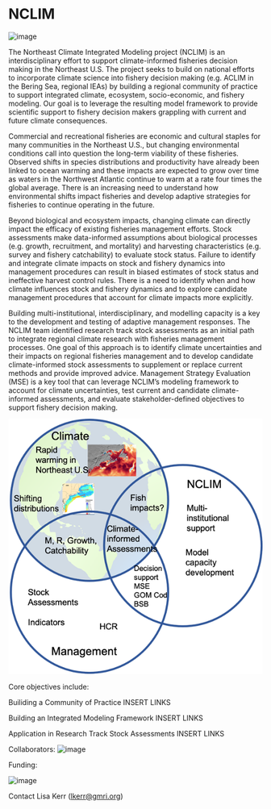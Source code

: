 # NCLIM
![image](https://user-images.githubusercontent.com/12434114/156226599-91123e8e-d605-4dd7-80c1-eab3260702da.png)

The Northeast Climate Integrated Modeling project (NCLIM) is an interdisciplinary effort to support climate-informed fisheries decision making in the Northeast U.S. The project seeks to build on national efforts to incorporate climate science into fishery decision making (e.g. ACLIM in the Bering Sea, regional IEAs) by building a regional community of practice to support integrated climate, ecosystem, socio-economic, and fishery modeling. Our goal is to leverage the resulting model framework to provide scientific support to fishery decision makers grappling with current and future climate consequences. 

Commercial and recreational fisheries are economic and cultural staples for many communities in the Northeast U.S., but changing environmental conditions call into question the long-term viability of these fisheries. Observed shifts in species distributions and productivity have already been linked to ocean warming and these impacts are expected to grow over time as waters in the Northwest Atlantic continue to warm at a rate four times the global average. There is an increasing need to understand how environmental shifts impact fisheries and develop adaptive strategies for fisheries to continue operating in the future.

Beyond biological and ecosystem impacts, changing climate can directly impact the efficacy of existing fisheries management efforts. Stock assessments make data-informed assumptions about biological processes (e.g. growth, recruitment, and mortality) and harvesting characteristics (e.g. survey and fishery catchability) to evaluate stock status. Failure to identify and integrate climate impacts on stock and fishery dynamics into management procedures can result in biased estimates of stock status and ineffective harvest control rules. There is a need to identify when and how climate influences stock and fishery dynamics and to explore candidate management procedures that account for climate impacts more explicitly. 

Building multi-institutional, interdisciplinary, and modelling capacity is a key to the development and testing of adaptive management responses. The NCLIM team identified research track  stock assessments as an initial path to integrate regional climate research with fisheries management processes. One goal of this approach is to identify climate uncertainties and their impacts on regional fisheries management and to develop candidate climate-informed stock assessments to supplement or replace current methods and provide improved advice. Management Strategy Evaluation (MSE) is a key tool that can leverage NCLIM’s modeling framework to account for climate uncertainties, test current and candidate climate-informed assessments, and evaluate stakeholder-defined objectives to support fishery decision making. 

<img src="NCLIM fig.png" alt="Alt text" title="Optional title">

Core objectives include: 

Builiding a Community of Practice
INSERT LINKS

Building an Integrated Modeling Framework
INSERT LINKS

Application in Research Track Stock Assessments
INSERT LINKS

Collaborators: 
![image](https://user-images.githubusercontent.com/12434114/156226016-8ff981b8-0677-4dd6-bd03-ebbac9265313.png)


Funding:

![image](https://user-images.githubusercontent.com/12434114/156223822-bc79639e-efce-4c18-a4de-cbc3d0293405.png)


Contact
Lisa Kerr (lkerr@gmri.org)
